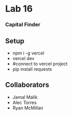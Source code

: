 # Lab 16
### Capital Finder

## Setup
- npm i -g vercel
- vercel dev
- #connect to vercel project
- pip install requests

## Collaborators
- Jamal Malik
- Alec Torres
- Ryan McMillan